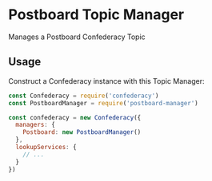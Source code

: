 # Postboard Topic Manager

Manages a Postboard Confederacy Topic

## Usage

Construct a Confederacy instance with this Topic Manager:

```js
const Confederacy = require('confederacy')
const PostboardManager = require('postboard-manager')

const confederacy = new Confederacy({
  managers: {
    Postboard: new PostboardManager()
  },
  lookupServices: {
    // ...
  }
})
```